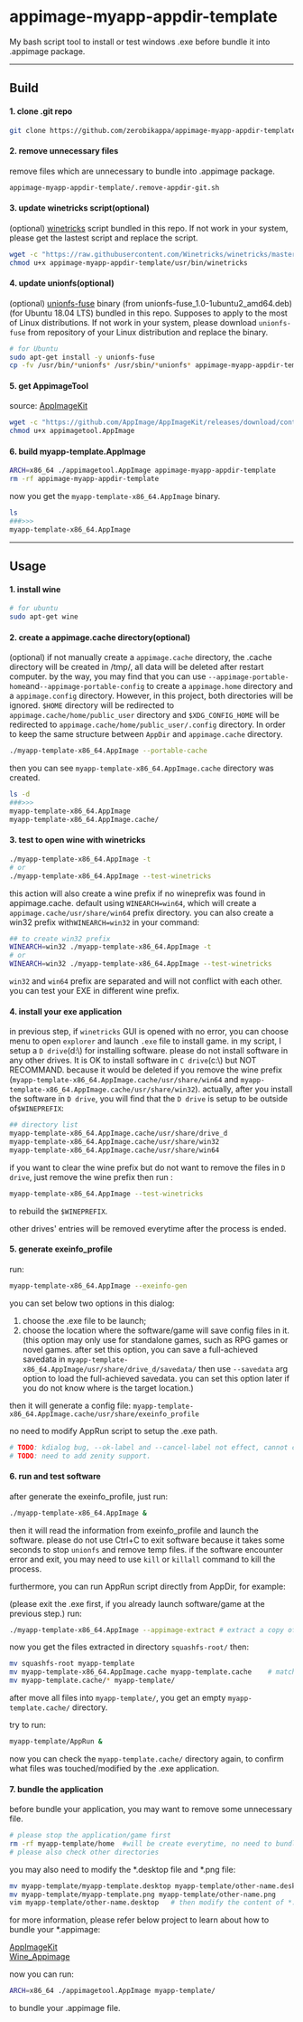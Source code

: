 # appimage-myapp-appdir-template

My bash script tool to install or test windows .exe before bundle it into .appimage package.

---

## Build

#### 1. clone .git repo

```bash
git clone https://github.com/zerobikappa/appimage-myapp-appdir-template
```

#### 2. remove unnecessary files

remove files which are unnecessary to bundle into .appimage package.

```bash
appimage-myapp-appdir-template/.remove-appdir-git.sh
```

#### 3. update winetricks script(optional)

(optional) [winetricks](https://github.com/Winetricks/winetricks) script bundled in this repo. If not work in your system, please get the lastest script and replace the script.

```bash
wget -c "https://raw.githubusercontent.com/Winetricks/winetricks/master/src/winetricks" -O appimage-myapp-appdir-template/usr/bin/winetricks
chmod u+x appimage-myapp-appdir-template/usr/bin/winetricks
```

#### 4. update unionfs(optional)

(optional) [unionfs-fuse](https://github.com/rpodgorny/unionfs-fuse) binary (from unionfs-fuse_1.0-1ubuntu2_amd64.deb)(for Ubuntu 18.04 LTS) bundled in this repo. Supposes to apply to the most of Linux distributions. If not work in your system, please download `unionfs-fuse` from repository of your Linux distribution and replace the binary.

```bash
# for Ubuntu
sudo apt-get install -y unionfs-fuse
cp -fv /usr/bin/*unionfs* /usr/sbin/*unionfs* appimage-myapp-appdir-template/usr/bin
```

#### 5. get AppimageTool

source: [AppImageKit](https://github.com/AppImage/AppImageKit)

```bash
wget -c "https://github.com/AppImage/AppImageKit/releases/download/continuous/appimagetool-x86_64.AppImage" -O  appimagetool.AppImage
chmod u+x appimagetool.AppImage
```

#### 6. build myapp-template.AppImage

```bash
ARCH=x86_64 ./appimagetool.AppImage appimage-myapp-appdir-template
rm -rf appimage-myapp-appdir-template
```

now you get the `myapp-template-x86_64.AppImage` binary.

```bash
ls
###>>>
myapp-template-x86_64.AppImage
```

---

## Usage

#### 1. install wine

```bash
# for ubuntu
sudo apt-get wine
```

#### 2. create a appimage.cache directory(optional)

(optional) if not manually create a `appimage.cache` directory, the .cache directory will be created in /tmp/, all data will be deleted after restart computer. by the way, you may find that you can use `--appimage-portable-home`and`--appimage-portable-config` to create a `appimage.home` directory and a `appimage.config` directory. However, in this project, both directories will be ignored.
`$HOME` directory will be redirected to `appimage.cache/home/public_user` directory and `$XDG_CONFIG_HOME` will be redirected to `appimage.cache/home/public_user/.config` directory. In order to keep the same structure between `AppDir` and `appimage.cache` directory.

```bash
./myapp-template-x86_64.AppImage --portable-cache
```

then you can see `myapp-template-x86_64.AppImage.cache` directory was created.

```bash
ls -d
###>>>
myapp-template-x86_64.AppImage
myapp-template-x86_64.AppImage.cache/
```

#### 3. test to open wine with winetricks

```bash
./myapp-template-x86_64.AppImage -t
# or
./myapp-template-x86_64.AppImage --test-winetricks
```

this action will also create a wine prefix if no wineprefix was found in appimage.cache.
default using `WINEARCH=win64`, which will create a `appimage.cache/usr/share/win64` prefix directory. you can also create a win32 prefix with`WINEARCH=win32` in your command:

```bash
## to create win32 prefix
WINEARCH=win32 ./myapp-template-x86_64.AppImage -t
# or
WINEARCH=win32 ./myapp-template-x86_64.AppImage --test-winetricks
```

`win32` and `win64` prefix are separated and will not conflict with each other. you can test your EXE in different wine prefix.

#### 4. install your exe application

in previous step, if `winetricks` GUI is opened with no error, you can choose menu to open `explorer` and launch `.exe` file to install game.
in my script, I setup a `D drive`(d:\\) for installing software. please do not install software in any other drives. It is OK to install software in `C drive`(c:\\) but NOT RECOMMAND. because it would be deleted if you remove the wine prefix (`myapp-template-x86_64.AppImage.cache/usr/share/win64` and `myapp-template-x86_64.AppImage.cache/usr/share/win32`).
actually, after you install the software in `D drive`, you will find that the `D drive` is setup to be outside of`$WINEPREFIX`:

```bash
## directory list
myapp-template-x86_64.AppImage.cache/usr/share/drive_d
myapp-template-x86_64.AppImage.cache/usr/share/win32
myapp-template-x86_64.AppImage.cache/usr/share/win64
```

if you want to clear the wine prefix but do not want to remove the files in `D drive`, just remove the wine prefix then run :

```bash
myapp-template-x86_64.AppImage --test-winetricks
```

to rebuild the `$WINEPREFIX`.

other drives' entries will be removed everytime after the process is ended.

#### 5. generate exeinfo_profile

run:

```bash
myapp-template-x86_64.AppImage --exeinfo-gen
```

you can set below two options in this dialog:

1) choose the .exe file to be launch;
2) choose the location where the software/game will save config files in it. (this option may only use for standalone games, such as RPG games or novel games. after set this option, you can save a full-achieved savedata in `myapp-template-x86_64.AppImage/usr/share/drive_d/savedata/` then use `--savedata` arg option to load the full-achieved savedata. you can set this option later if you do not know where is the target location.)

then it will generate a config file:
`myapp-template-x86_64.AppImage.cache/usr/share/exeinfo_profile`

no need to modify AppRun script to setup the .exe path.

```bash
# TODO: kdialog bug, --ok-label and --cancel-label not effect, cannot change the text on button. now using "ok" button to replace "go", and using "cancel" button for "save & close".
# TODO: need to add zenity support.
```

#### 6. run and test software

after generate the exeinfo_profile, just run:

```bash
./myapp-template-x86_64.AppImage &
```

then it will read the information from exeinfo_profile and launch the software.
please do not use Ctrl+C to exit software because it takes some seconds to stop `unionfs` and remove temp files.
if the software encounter error and exit, you may need to use `kill` or `killall` command to kill the process.

furthermore, you can run AppRun script directly from AppDir, for example:

(please exit the .exe first, if you already launch software/game at the previous step.)
run:

```bash
./myapp-template-x86_64.AppImage --appimage-extract	# extract a copy of template from .appimage package
```

now you get the files extracted in directory   `squashfs-root/`
then:

```bash
mv squashfs-root myapp-template
mv myapp-template-x86_64.AppImage.cache myapp-template.cache	# match the name with myapp-template/ directory.
mv myapp-template.cache/* myapp-template/
```

after move all files into `myapp-template/`, you get an empty `myapp-template.cache/` directory.

try to run:

```bash
myapp-template/AppRun &
```

now you can check the `myapp-template.cache/` directory again, to confirm what files was touched/modified by the .exe application.

#### 7. bundle the application

before bundle your application, you may want to remove some unnecessary file.

```bash
# please stop the application/game first
rm -rf myapp-template/home	#will be create everytime, no need to bundle into appimage
# please also check other directories
```

you may also need to modify the *.desktop file and *.png file:

```bash
mv myapp-template/myapp-template.desktop myapp-template/other-name.desktop
mv myapp-template/myapp-template.png myapp-template/other-name.png
vim myapp-template/other-name.desktop	# then modify the content of *.desktop file
```

for more information, please refer below project to learn about how to bundle your *.appimage:

[AppImageKit](https://github.com/AppImage/AppImageKit)  
[Wine_Appimage](https://github.com/Hackerl/Wine_Appimage)

now you can run:

```bash
ARCH=x86_64 ./appimagetool.AppImage myapp-template/
```

to bundle your .appimage file.






